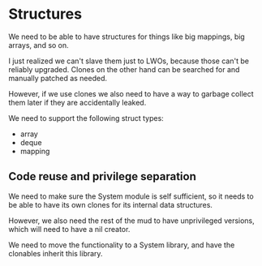 # Structures

We need to be able to have structures for things like big mappings, big
arrays, and so on.

I just realized we can't slave them just to LWOs, because those can't be
reliably upgraded.  Clones on the other hand can be searched for and
manually patched as needed.

However, if we use clones we also need to have a way to garbage collect
them later if they are accidentally leaked.

We need to support the following struct types:

* array
* deque
* mapping

## Code reuse and privilege separation

We need to make sure the System module is self sufficient, so it needs to
be able to have its own clones for its internal data structures.

However, we also need the rest of the mud to have unprivileged versions,
which will need to have a nil creator.

We need to move the functionality to a System library, and have the
clonables inherit this library.

